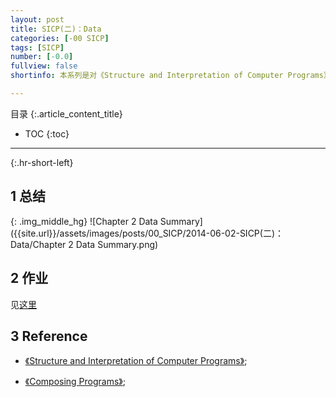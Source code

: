 ```yaml
---
layout: post
title: SICP(二)：Data
categories: [-00 SICP]
tags: [SICP]
number: [-0.0]
fullview: false
shortinfo: 本系列是对《Structure and Interpretation of Computer Programs》读书总结，作为对Program本质的学习。本文是第2篇笔记-《Data》。

---
```

目录
{:.article_content_title}


* TOC
{:toc}

---
{:.hr-short-left}

## 1 总结 ##

{: .img_middle_hg}
![Chapter 2 Data Summary]({{site.url}}/assets/images/posts/00_SICP/2014-06-02-SICP(二)：Data/Chapter 2 Data Summary.png)

## 2 作业 ##

见[这里](https://github.com/shunmian/00-SICP)

## 3 Reference ##

- [《Structure and Interpretation of Computer Programs》](https://www.amazon.com/Structure-Interpretation-Computer-Programs-Engineering/dp/0262510871);

- [《Composing Programs》](http://composingprograms.com);



